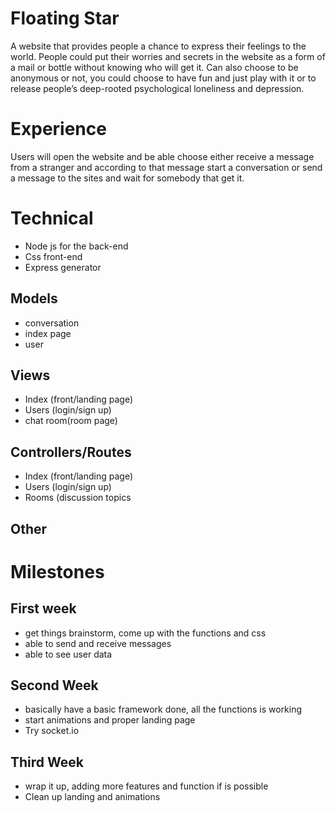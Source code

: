 # Floating Star

A website that provides people a chance to express their feelings to the world. People could put their worries and secrets in the website as a form of a mail or bottle without knowing who will get it. Can also choose to be anonymous or not, you could choose to have fun and just play with it or to release people’s deep-rooted psychological loneliness and depression.

# Experience

Users will open the website and be able choose either receive a message from a stranger and according to that message start a conversation or send a message to the sites and wait for somebody that get it.

# Technical

- Node js for the back-end 
- Css front-end
- Express generator

## Models
- conversation 
- index page 
- user 

## Views
- Index (front/landing page) 
- Users (login/sign up) 
- chat room(room page)

## Controllers/Routes
- Index (front/landing page)
- Users (login/sign up) 
- Rooms (discussion topics

## Other

# Milestones

## First week
- get things brainstorm, come up with the functions and css
- able to send and receive messages
- able to see user data

## Second Week
- basically have a basic framework done, all the functions is working
- start animations and proper landing page
- Try socket.io

## Third Week
- wrap it up, adding more features and function if is possible
- Clean up landing and animations
